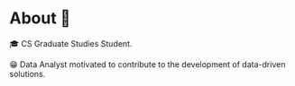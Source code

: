 # About 👋
🎓 CS Graduate Studies Student.

😁 Data Analyst motivated to contribute to the development of data-driven solutions.

